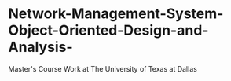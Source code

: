 # Network-Management-System-Object-Oriented-Design-and-Analysis-
Master's Course Work at The University of Texas at Dallas
